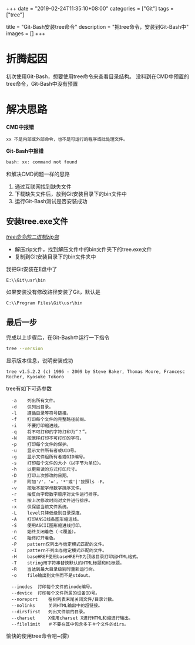 +++
date = "2019-02-24T11:35:10+08:00"
categories = ["Git"]
tags = ["tree"]


title = "Git-Bash安装tree命令"
description = "把tree命令，安装到Git-Bash中"
images = []
+++

# 折腾起因
初次使用Git-Bash，想要使用tree命令来查看目录结构。
没料到在CMD中预置的tree命令，Git-Bash中没有预置

# 解决思路
**CMD中报错**
```
xx 不是内部或外部命令，也不是可运行的程序或批处理文件。
```

**Git-Bash中报错**
```bash
bash: xx: command not found
```
和解决CMD问题一样的思路

1. 通过互联网找到缺失文件
2. 下载缺失文件后，放到Git安装目录下的bin文件中
3. 运行Git-Bash测试是否安装成功

## 安装tree.exe文件
[*tree命令的二进制zip包*](https://jaist.dl.sourceforge.net/project/gnuwin32/tree/1.5.2.2/tree-1.5.2.2-bin.zip)

- 解压zip文件，找到解压文件中的bin文件夹下的tree.exe文件
- 复制到Git安装目录下的bin文件夹中

我把Git安装在E盘中了

```
E:\\Git\usr\bin
```

如果安装没有修改路径安装了Git，默认是

```
C:\\Program Files\Git\usr\bin
```

## 最后一步
完成以上步骤后，在Git-Bash中运行一下指令

```bash
tree --version
```

显示版本信息，说明安装成功

```
tree v1.5.2.2 (c) 1996 - 2009 by Steve Baker, Thomas Moore, Francesc Rocher, Kyosuke Tokoro
```

tree有如下可选参数

```
  -a 	列出所有文件。
  -d 	仅列出目录。
  -l 	遵循目录等符号链接。
  -f 	打印每个文件的完整路径前缀。
  -i 	不要打印缩进线。
  -q 	将不可打印的字符打印为“？”。
  -N 	按原样打印不可打印的字符。
  -p 	打印每个文件的保护。
  -u 	显示文件所有者或UID号。
  -g 	显示文件组所有者或GID编号。
  -s 	打印每个文件的大小（以字节为单位）。
  -h 	以更易读的方式打印尺寸。
  -D 	打印上次修改的日期。
  -F 	附加'/'，'='，'*'或'|'按照ls -F。
  -v 	按版本按字母数字排序文件。
  -r 	按反向字母数字顺序对文件进行排序。
  -t 	按上次修改时间对文件进行排序。
  -x 	仅保留当前文件系统。
  -L 	level只降低级别目录深度。
  -A 	打印ANSI线条图形缩进线。
  -S 	使用ASCII图形缩进线打印。
  -n 	始终关闭着色（-C覆盖）。
  -C 	始终打开着色。
  -P 	pattern仅列出与给定模式匹配的文件。
  -I 	pattern不列出与给定模式匹配的文件。
  -H 	baseHREF使用baseHREF作为顶级目录打印出HTML格式。
  -T 	string用字符串替换默认的HTML标题和H1标题。
  -R 	当达到最大目录级别时重新运行树。
  -o 	file输出到文件而不是stdout。

  --inodes 	打印每个文件的inode编号。
  --device 	打印每个文件所属的设备ID号。
  --noreport 	在树列表末尾关闭文件/目录计数。
  --nolinks 	关闭HTML输出中的超链接。
  --dirsfirst 	列出文件前的目录。
  --charset 	X使用charset X进行HTML和缩进行输出。
  --filelimit   ＃不要在其中包含多于＃个文件的dirs。
```
愉快的使用tree命令吧~(雾)